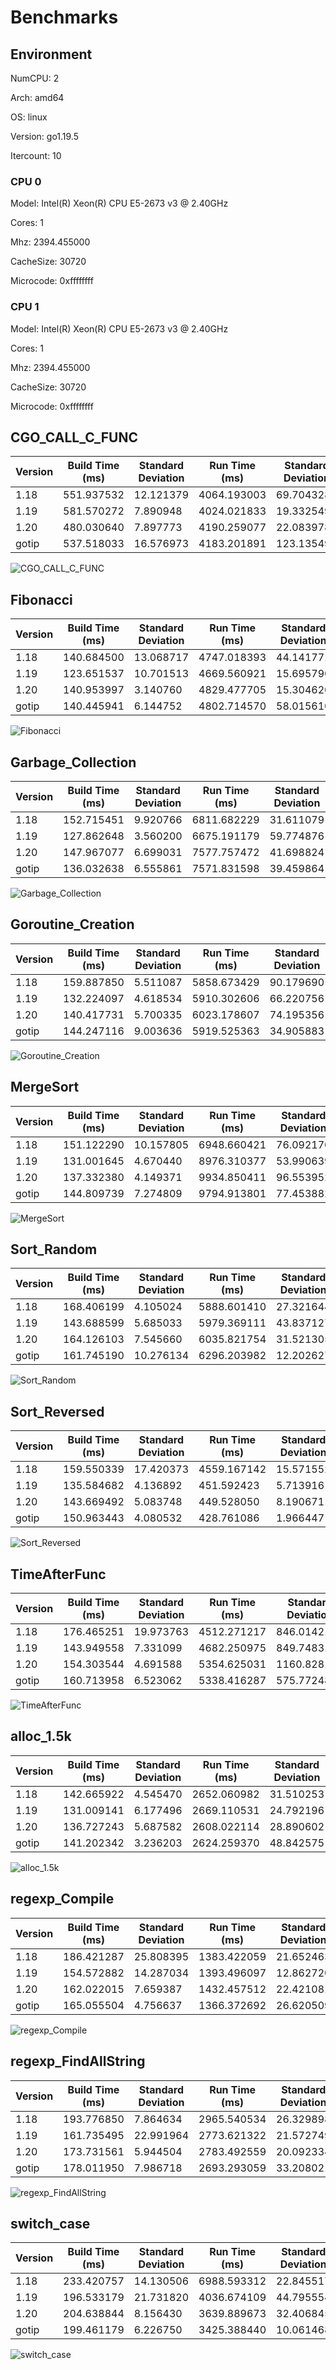# Benchmarks

## Environment

NumCPU: 2

Arch: amd64

OS: linux

Version: go1.19.5

Itercount: 10

### CPU 0

Model: Intel(R) Xeon(R) CPU E5-2673 v3 @ 2.40GHz

Cores: 1

Mhz: 2394.455000

CacheSize: 30720

Microcode: 0xffffffff

### CPU 1

Model: Intel(R) Xeon(R) CPU E5-2673 v3 @ 2.40GHz

Cores: 1

Mhz: 2394.455000

CacheSize: 30720

Microcode: 0xffffffff

## CGO_CALL_C_FUNC

| Version | Build Time (ms) | Standard Deviation | Run Time (ms) | Standard Deviation |
| ------ | ------ | ------ | ------ | ------ |
| 1.18 | 551.937532 | 12.121379 | 4064.193003 | 69.704328 |
| 1.19 | 581.570272 | 7.890948 | 4024.021833 | 19.332549 |
| 1.20 | 480.030640 | 7.897773 | 4190.259077 | 22.083978 |
| gotip | 537.518033 | 16.576973 | 4183.201891 | 123.135491 |

![CGO_CALL_C_FUNC](./CGO_CALL_C_FUNC__1eb049ef6b.png)

## Fibonacci

| Version | Build Time (ms) | Standard Deviation | Run Time (ms) | Standard Deviation |
| ------ | ------ | ------ | ------ | ------ |
| 1.18 | 140.684500 | 13.068717 | 4747.018393 | 44.141771 |
| 1.19 | 123.651537 | 10.701513 | 4669.560921 | 15.695790 |
| 1.20 | 140.953997 | 3.140760 | 4829.477705 | 15.304620 |
| gotip | 140.445941 | 6.144752 | 4802.714570 | 58.015610 |

![Fibonacci](./Fibonacci__016be0f0bc.png)

## Garbage_Collection

| Version | Build Time (ms) | Standard Deviation | Run Time (ms) | Standard Deviation |
| ------ | ------ | ------ | ------ | ------ |
| 1.18 | 152.715451 | 9.920766 | 6811.682229 | 31.611079 |
| 1.19 | 127.862648 | 3.560200 | 6675.191179 | 59.774876 |
| 1.20 | 147.967077 | 6.699031 | 7577.757472 | 41.698824 |
| gotip | 136.032638 | 6.555861 | 7571.831598 | 39.459864 |

![Garbage_Collection](./Garbage_Collection__f27466590e.png)

## Goroutine_Creation

| Version | Build Time (ms) | Standard Deviation | Run Time (ms) | Standard Deviation |
| ------ | ------ | ------ | ------ | ------ |
| 1.18 | 159.887850 | 5.511087 | 5858.673429 | 90.179690 |
| 1.19 | 132.224097 | 4.618534 | 5910.302606 | 66.220756 |
| 1.20 | 140.417731 | 5.700335 | 6023.178607 | 74.195356 |
| gotip | 144.247116 | 9.003636 | 5919.525363 | 34.905883 |

![Goroutine_Creation](./Goroutine_Creation__c0773f341a.png)

## MergeSort

| Version | Build Time (ms) | Standard Deviation | Run Time (ms) | Standard Deviation |
| ------ | ------ | ------ | ------ | ------ |
| 1.18 | 151.122290 | 10.157805 | 6948.660421 | 76.092170 |
| 1.19 | 131.001645 | 4.670440 | 8976.310377 | 53.990639 |
| 1.20 | 137.332380 | 4.149371 | 9934.850411 | 96.553952 |
| gotip | 144.809739 | 7.274809 | 9794.913801 | 77.453882 |

![MergeSort](./MergeSort__619024e898.png)

## Sort_Random

| Version | Build Time (ms) | Standard Deviation | Run Time (ms) | Standard Deviation |
| ------ | ------ | ------ | ------ | ------ |
| 1.18 | 168.406199 | 4.105024 | 5888.601410 | 27.321644 |
| 1.19 | 143.688599 | 5.685033 | 5979.369111 | 43.837127 |
| 1.20 | 164.126103 | 7.545660 | 6035.821754 | 31.521305 |
| gotip | 161.745190 | 10.276134 | 6296.203982 | 12.202627 |

![Sort_Random](./Sort_Random__7a0a58c9e3.png)

## Sort_Reversed

| Version | Build Time (ms) | Standard Deviation | Run Time (ms) | Standard Deviation |
| ------ | ------ | ------ | ------ | ------ |
| 1.18 | 159.550339 | 17.420373 | 4559.167142 | 15.571552 |
| 1.19 | 135.584682 | 4.136892 | 451.592423 | 5.713916 |
| 1.20 | 143.669492 | 5.083748 | 449.528050 | 8.190671 |
| gotip | 150.963443 | 4.080532 | 428.761086 | 1.966447 |

![Sort_Reversed](./Sort_Reversed__4f239a2e28.png)

## TimeAfterFunc

| Version | Build Time (ms) | Standard Deviation | Run Time (ms) | Standard Deviation |
| ------ | ------ | ------ | ------ | ------ |
| 1.18 | 176.465251 | 19.973763 | 4512.271217 | 846.014210 |
| 1.19 | 143.949558 | 7.331099 | 4682.250975 | 849.748310 |
| 1.20 | 154.303544 | 4.691588 | 5354.625031 | 1160.828143 |
| gotip | 160.713958 | 6.523062 | 5338.416287 | 575.772488 |

![TimeAfterFunc](./TimeAfterFunc__b4a2fe2bf5.png)

## alloc_1.5k

| Version | Build Time (ms) | Standard Deviation | Run Time (ms) | Standard Deviation |
| ------ | ------ | ------ | ------ | ------ |
| 1.18 | 142.665922 | 4.545470 | 2652.060982 | 31.510253 |
| 1.19 | 131.009141 | 6.177496 | 2669.110531 | 24.792196 |
| 1.20 | 136.727243 | 5.687582 | 2608.022114 | 28.890602 |
| gotip | 141.202342 | 3.236203 | 2624.259370 | 48.842575 |

![alloc_1.5k](./alloc_1.5k__78691b2f49.png)

## regexp_Compile

| Version | Build Time (ms) | Standard Deviation | Run Time (ms) | Standard Deviation |
| ------ | ------ | ------ | ------ | ------ |
| 1.18 | 186.421287 | 25.808395 | 1383.422059 | 21.652463 |
| 1.19 | 154.572882 | 14.287034 | 1393.496097 | 12.862720 |
| 1.20 | 162.022015 | 7.659387 | 1432.457512 | 22.421081 |
| gotip | 165.055504 | 4.756637 | 1366.372692 | 26.620509 |

![regexp_Compile](./regexp_Compile__b52c0e0ed5.png)

## regexp_FindAllString

| Version | Build Time (ms) | Standard Deviation | Run Time (ms) | Standard Deviation |
| ------ | ------ | ------ | ------ | ------ |
| 1.18 | 193.776850 | 7.864634 | 2965.540534 | 26.329898 |
| 1.19 | 161.735495 | 22.991964 | 2773.621322 | 21.572749 |
| 1.20 | 173.731561 | 5.944504 | 2783.492559 | 20.092334 |
| gotip | 178.011950 | 7.986718 | 2693.293059 | 33.208021 |

![regexp_FindAllString](./regexp_FindAllString__efbe67306d.png)

## switch_case

| Version | Build Time (ms) | Standard Deviation | Run Time (ms) | Standard Deviation |
| ------ | ------ | ------ | ------ | ------ |
| 1.18 | 233.420757 | 14.130506 | 6988.593312 | 22.845517 |
| 1.19 | 196.533179 | 21.731820 | 4036.674109 | 44.795554 |
| 1.20 | 204.638844 | 8.156430 | 3639.889673 | 32.406845 |
| gotip | 199.461179 | 6.226750 | 3425.388440 | 10.061468 |

![switch_case](./switch_case__725e73000e.png)

